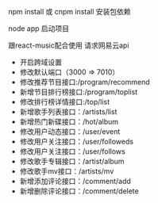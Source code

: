 npm install 或 cnpm install 安装包依赖

node app 启动项目

跟react-music配合使用 请求网易云api

+ 开启跨域设置
+ 修改默认端口（3000 => 7010）
+ 修改推荐节目接口:/program/recommend
+ 新增节目排行榜接口:/program/toplist
+ 修改排行榜详情接口:/top/list
+ 新增歌手列表接口：/artists/list
+ 新增热门新碟接口：/hot/album
+ 修改用户动态接口：/user/event
+ 修改用户关注接口：/user/followeds
+ 修改用户关注接口：/user/follows
+ 修改歌手专辑接口：/artist/album
+ 修改歌手mv接口：/artists/mv
+ 新增添加评论接口：/comment/add
+ 新增删除评论接口：/comment/delete
